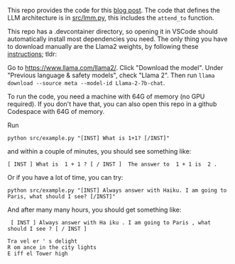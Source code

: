 This repo provides the code for this [blog post](https://weitz.blog/p/attention-explained-to-ordinary-programmers). The code that defines the LLM architecture is in [src/lmm.py](src/llm.py), this includes the `attend_to` function.

This repo has a .devcontainer directory, so opening it in VSCode should automatically
install most dependencies you need. The only thing you have to download manually are the Llama2 weights, by following these [instructions](https://github.com/meta-llama/llama-models?tab=readme-ov-file#download); tldr:

Go to https://www.llama.com/llama2/.
Click "Download the model".
Under "Previous language & safety models", check "Llama 2".
Then run `llama download --source meta --model-id Llama-2-7b-chat`.

To run the code, you need a machine with 64G of memory (no GPU required).
If you don't have that, you can also open this repo in a github Codespace with 64G of memory.

Run

```
python src/example.py "[INST] What is 1+1? [/INST]"
```

and within a couple of minutes, you should see something like:

```
[ INST ] What is  1 + 1 ? [ / INST ]  The answer to  1 + 1 is  2 .
```

Or if you have a lot of time, you can try:

```
python src/example.py "[INST] Always answer with Haiku. I am going to Paris, what should I see? [/INST]"
```

And after many many hours, you should get something like:

```
 [ INST ] Always answer with Ha iku . I am going to Paris , what should I see ? [ / INST ]

Tra vel er ' s delight
R om ance in the city lights
E iff el Tower high
```
